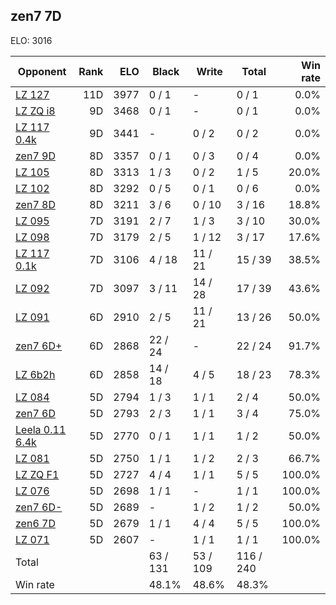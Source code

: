 ## zen7 7D ##

ELO: 3016

Opponent | Rank | ELO | Black | Write | Total | Win rate
---------|-----:|----:|-------|-------|-------|-------:
[LZ 127](LZ%20127.md) | 11D | 3977 | 0 / 1 | - | 0 / 1 | 0.0%
[LZ ZQ i8](LZ%20ZQ%20i8.md) | 9D | 3468 | 0 / 1 | - | 0 / 1 | 0.0%
[LZ 117 0.4k](LZ%20117%200.4k.md) | 9D | 3441 | - | 0 / 2 | 0 / 2 | 0.0%
[zen7 9D](zen7%209D.md) | 8D | 3357 | 0 / 1 | 0 / 3 | 0 / 4 | 0.0%
[LZ 105](LZ%20105.md) | 8D | 3313 | 1 / 3 | 0 / 2 | 1 / 5 | 20.0%
[LZ 102](LZ%20102.md) | 8D | 3292 | 0 / 5 | 0 / 1 | 0 / 6 | 0.0%
[zen7 8D](zen7%208D.md) | 8D | 3211 | 3 / 6 | 0 / 10 | 3 / 16 | 18.8%
[LZ 095](LZ%20095.md) | 7D | 3191 | 2 / 7 | 1 / 3 | 3 / 10 | 30.0%
[LZ 098](LZ%20098.md) | 7D | 3179 | 2 / 5 | 1 / 12 | 3 / 17 | 17.6%
[LZ 117 0.1k](LZ%20117%200.1k.md) | 7D | 3106 | 4 / 18 | 11 / 21 | 15 / 39 | 38.5%
[LZ 092](LZ%20092.md) | 7D | 3097 | 3 / 11 | 14 / 28 | 17 / 39 | 43.6%
[LZ 091](LZ%20091.md) | 6D | 2910 | 2 / 5 | 11 / 21 | 13 / 26 | 50.0%
[zen7 6D+](zen7%206D+.md) | 6D | 2868 | 22 / 24 | - | 22 / 24 | 91.7%
[LZ 6b2h](LZ%206b2h.md) | 6D | 2858 | 14 / 18 | 4 / 5 | 18 / 23 | 78.3%
[LZ 084](LZ%20084.md) | 5D | 2794 | 1 / 3 | 1 / 1 | 2 / 4 | 50.0%
[zen7 6D](zen7%206D.md) | 5D | 2793 | 2 / 3 | 1 / 1 | 3 / 4 | 75.0%
[Leela 0.11 6.4k](Leela%200.11%206.4k.md) | 5D | 2770 | 0 / 1 | 1 / 1 | 1 / 2 | 50.0%
[LZ 081](LZ%20081.md) | 5D | 2750 | 1 / 1 | 1 / 2 | 2 / 3 | 66.7%
[LZ ZQ F1](LZ%20ZQ%20F1.md) | 5D | 2727 | 4 / 4 | 1 / 1 | 5 / 5 | 100.0%
[LZ 076](LZ%20076.md) | 5D | 2698 | 1 / 1 | - | 1 / 1 | 100.0%
[zen7 6D-](zen7%206D-.md) | 5D | 2689 | - | 1 / 2 | 1 / 2 | 50.0%
[zen6 7D](zen6%207D.md) | 5D | 2679 | 1 / 1 | 4 / 4 | 5 / 5 | 100.0%
[LZ 071](LZ%20071.md) | 5D | 2607 | - | 1 / 1 | 1 / 1 | 100.0%
Total | | | 63 / 131 | 53 / 109 | 116 / 240 | 
Win rate| | | 48.1% | 48.6% | 48.3% | 
